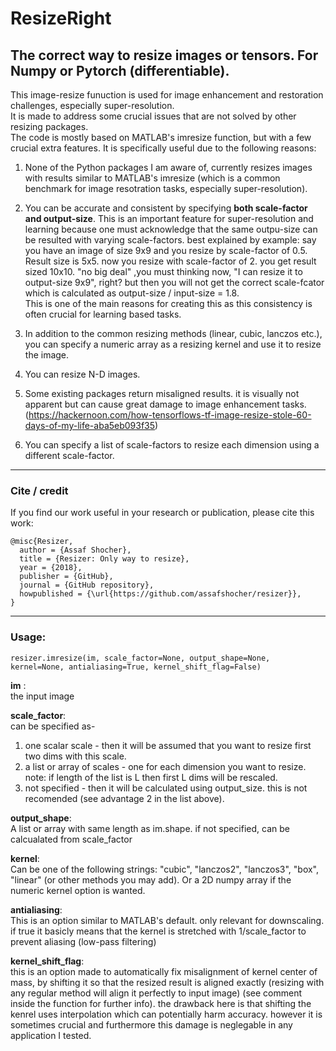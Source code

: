 # ResizeRight
The correct way to resize images or tensors. For Numpy or Pytorch (differentiable).
--------

This image-resize funuction is used for image enhancement and restoration challenges, especially super-resolution.   
It is made to address some crucial issues that are not solved by other resizing packages.   
The code is mostly based on MATLAB's imresize function, but with a few crucial extra features. It is specifically useful due to the following reasons:

1. None of the Python packages I am aware of, currently resizes images with results similar to MATLAB's imresize (which is a common benchmark for image resotration tasks, especially super-resolution).

2. You can be accurate and consistent by specifying **both scale-factor and output-size**. This is an important feature for super-resolution and learning because one must acknowledge that the same outpu-size can be resulted with varying scale-factors. best explained by example: say you have an image of size 9x9 and you resize by scale-factor of 0.5. Result size is 5x5. now you resize with scale-factor of 2. you get result sized 10x10. "no big deal" ,you must thinking now, "I can resize it to output-size 9x9", right? but then you will not get the correct scale-fcator which is calculated as output-size / input-size = 1.8.  
This is one of the main reasons for creating this as this consistency is often crucial for learning based tasks.

3. In addition to the common resizing methods (linear, cubic, lanczos etc.), you can specify a numeric array as a resizing kernel and use it to resize the image.

4. You can resize N-D images.

5. Some existing packages return misaligned results. it is visually not apparent but can cause great damage to image enhancement tasks.(https://hackernoon.com/how-tensorflows-tf-image-resize-stole-60-days-of-my-life-aba5eb093f35)

6. You can specify a list of scale-factors to resize each dimension using a different scale-factor.

--------

### Cite / credit
If you find our work useful in your research or publication, please cite this work:
```
@misc{Resizer,
  author = {Assaf Shocher},
  title = {Resizer: Only way to resize},
  year = {2018},
  publisher = {GitHub},
  journal = {GitHub repository},
  howpublished = {\url{https://github.com/assafshocher/resizer}},
}
```

--------

### Usage:
```
resizer.imresize(im, scale_factor=None, output_shape=None, kernel=None, antialiasing=True, kernel_shift_flag=False)
```

__im__ :   
the input image

__scale_factor__:    
can be specified as-  
1. one scalar scale - then it will be assumed that you want to resize first two dims with this scale.  
2. a list or array of scales - one for each dimension you want to resize. note: if length of the list is L then first L dims will be rescaled.  
3. not specified - then it will be calculated using output_size. this is not recomended (see advantage 2 in the list above).   

__output_shape__:   
A list or array with same length as im.shape. if not specified, can be calcualated from scale_factor

__kernel__:   
Can be one of the following strings: "cubic", "lanczos2", "lanczos3", "box",  "linear" (or other methods you may add). 
Or a 2D numpy array if the numeric kernel option is wanted.

__antialiasing__:   
This is an option similar to MATLAB's default. only relevant for downscaling. if true it basicly means that the kernel is stretched with 1/scale_factor to prevent aliasing (low-pass filtering)

__kernel_shift_flag__:    
this is an option made to automatically fix misalignment of kernel center of mass, by shifting it so that the resized result is aligned exactly (resizing with any regular method will align it perfectly to input image) (see comment inside the function for further info). the drawback here is that shifting the kenrel uses interpolation which can potentially harm accuracy. however it is sometimes crucial and furthermore this damage is neglegable in any application I tested.
